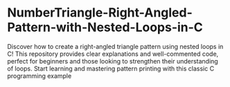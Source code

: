 # NumberTriangle-Right-Angled-Pattern-with-Nested-Loops-in-C
Discover how to create a right-angled triangle pattern using nested loops in C! This repository provides clear explanations and well-commented code, perfect for beginners and those looking to strengthen their understanding of loops. Start learning and mastering pattern printing with this classic C programming example
